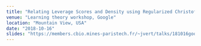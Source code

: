 ```yaml
---
title: "Relating Leverage Scores and Density using Regularized Christoffel Functions"
venue: "Learning theory workshop, Google"
location: "Mountain View, USA"
date: "2018-10-16"
slides: "https://members.cbio.mines-paristech.fr/~jvert/talks/181016google/google.pdf"
---
```

